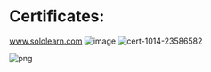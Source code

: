 # Certificates:
<a href="https://www.sololearn.com">www.sololearn.com </a>
![image](https://user-images.githubusercontent.com/91725214/162985154-bdbe519e-5052-4e75-a188-085c16e6770c.png)
![cert-1014-23586582](https://user-images.githubusercontent.com/91725214/159041140-e9fd612b-116e-4200-9589-29fde43b6594.jpg)

![png](https://user-images.githubusercontent.com/91725214/157819260-c03c5293-0a5d-4ce4-a967-c1821e041be6.png)

